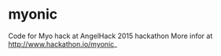 # myonic
Code for Myo hack at AngelHack 2015 hackathon
More infor at http://www.hackathon.io/myonic_
